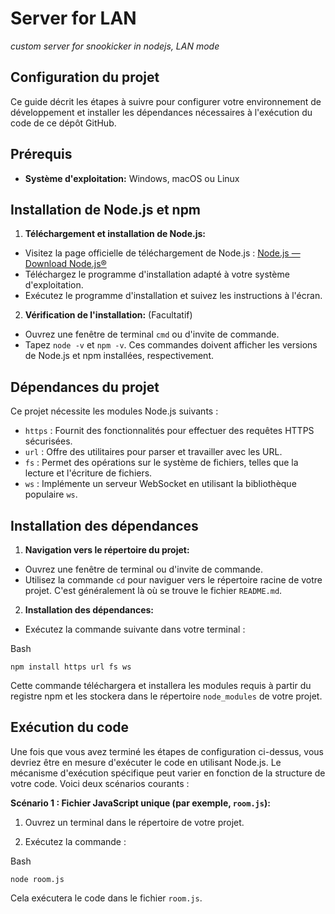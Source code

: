 # Server for LAN
_custom server for snookicker in nodejs, LAN mode_

## Configuration du projet

Ce guide décrit les étapes à suivre pour configurer votre environnement de développement et installer les dépendances nécessaires à l'exécution du code de ce dépôt GitHub.

## Prérequis

- **Système d'exploitation:** Windows, macOS ou Linux

## Installation de Node.js et npm

1. **Téléchargement et installation de Node.js:**
  
  - Visitez la page officielle de téléchargement de Node.js : [Node.js — Download Node.js®](https://nodejs.org/en/download/prebuilt-binaries)
  - Téléchargez le programme d'installation adapté à votre système d'exploitation.
  - Exécutez le programme d'installation et suivez les instructions à l'écran.
2. **Vérification de l'installation:** (Facultatif)
  
  - Ouvrez une fenêtre de terminal `cmd` ou d'invite de commande.
  - Tapez `node -v` et `npm -v`. Ces commandes doivent afficher les versions de Node.js et npm installées, respectivement.

## Dépendances du projet

Ce projet nécessite les modules Node.js suivants :

- `https` : Fournit des fonctionnalités pour effectuer des requêtes HTTPS sécurisées.
- `url` : Offre des utilitaires pour parser et travailler avec les URL.
- `fs` : Permet des opérations sur le système de fichiers, telles que la lecture et l'écriture de fichiers.
- `ws` : Implémente un serveur WebSocket en utilisant la bibliothèque populaire `ws`.

## Installation des dépendances

1. **Navigation vers le répertoire du projet:**
  
  - Ouvrez une fenêtre de terminal ou d'invite de commande.
  - Utilisez la commande `cd` pour naviguer vers le répertoire racine de votre projet. C'est généralement là où se trouve le fichier `README.md`.
2. **Installation des dépendances:**
  
  - Exécutez la commande suivante dans votre terminal :
  
  Bash
  
  ```
  npm install https url fs ws
  ```
  
  Cette commande téléchargera et installera les modules requis à partir du registre npm et les stockera dans le répertoire `node_modules` de votre projet.
  

## Exécution du code

Une fois que vous avez terminé les étapes de configuration ci-dessus, vous devriez être en mesure d'exécuter le code en utilisant Node.js. Le mécanisme d'exécution spécifique peut varier en fonction de la structure de votre code. Voici deux scénarios courants :

**Scénario 1 : Fichier JavaScript unique (par exemple, `room.js`):**

1. Ouvrez un terminal dans le répertoire de votre projet.
  
2. Exécutez la commande :
  
  Bash
  
  ```
  node room.js
  ```
  
  Cela exécutera le code dans le fichier `room.js`.
